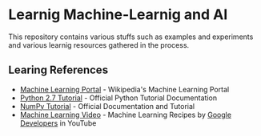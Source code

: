 # Learnig Machine-Learnig and AI
This repository contains various stuffs such as examples and experiments and various learnig resources gathered in the process.

## Learing References
* [Machine Learning Portal](https://www.wikiwand.com/en/Portal:Machine_learning) - Wikipedia's Machine Learning Portal
* [Python 2.7 Tutorial](https://docs.python.org/2.7/tutorial/) - Official Python Tutorial Documentation
* [NumPy Tutorial](https://docs.scipy.org/doc/numpy-dev/user/quickstart.html) - Official Documentation and Tutorial
* [Machine Learning Video](https://www.youtube.com/watch?v=cKxRvEZd3Mw) - Machine Learning Recipes by [Google Developers](https://www.youtube.com/watch?v=cKxRvEZd3Mw&list=PLOU2XLYxmsIIuiBfYad6rFYQU_jL2ryal) in YouTube